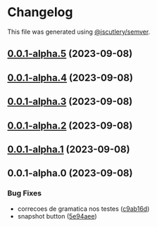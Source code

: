 # Changelog

This file was generated using [@jscutlery/semver](https://github.com/jscutlery/semver).

## [0.0.1-alpha.5](https://gitlab.ir7.com.br/r7/front-monorepo/compare/ui-base-components-0.0.1-alpha.4...ui-base-components-0.0.1-alpha.5) (2023-09-08)

## [0.0.1-alpha.4](https://gitlab.ir7.com.br/r7/front-monorepo/compare/ui-base-components-0.0.1-alpha.3...ui-base-components-0.0.1-alpha.4) (2023-09-08)

## [0.0.1-alpha.3](https://gitlab.ir7.com.br/r7/front-monorepo/compare/ui-base-components-0.0.1-alpha.2...ui-base-components-0.0.1-alpha.3) (2023-09-08)

## [0.0.1-alpha.2](https://gitlab.ir7.com.br/r7/front-monorepo/compare/ui-base-components-0.0.1-alpha.1...ui-base-components-0.0.1-alpha.2) (2023-09-08)

## [0.0.1-alpha.1](https://gitlab.ir7.com.br/r7/front-monorepo/compare/ui-base-components-0.0.1-alpha.0...ui-base-components-0.0.1-alpha.1) (2023-09-08)

## 0.0.1-alpha.0 (2023-09-08)

### Bug Fixes

- correcoes de gramatica nos testes ([c9ab16d](https://gitlab.ir7.com.br/r7/front-monorepo/commit/c9ab16d797127f072c225b35735cf487320d2c2e))
- snapshot button ([5e94aee](https://gitlab.ir7.com.br/r7/front-monorepo/commit/5e94aee3ffa334936648aa0ea96d53c127913f3d))
